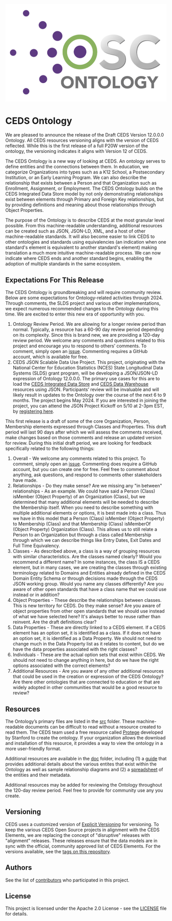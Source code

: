 ![CEDS Ontology Logo](/res/CEDS-Ontology-Logo.png "CEDS Ontology")

# CEDS Ontology
We are pleased to announce the release of the Draft CEDS Version 12.0.0.0 Ontology. All CEDS resources versioning aligns with the version of CEDS reflected. While this is the first release of a full P20W version of the ontology, the versioning indicates it aligns with Version 12 of CEDS.

The CEDS Ontology is a new way of looking at CEDS. An ontology serves to define entities and the connections between them. In education, we categorize Organizations into types such as a K12 School, a Postsecondary Institution, or an Early Learning Program. We can also describe the relationship that exists between a Person and that Organization such as Enrollment, Assignment, or Employment. The CEDS Ontology builds on the CEDS Integrated Data Store model by not only demonstrating relationships exist between elements through Primary and Foreign Key relationships, but by providing definitions and meaning about those relationships through Object Properties.

The purpose of the Ontology is to describe CEDS at the most granular level possible. From this machine-readable understanding, additional resources can be created such as JSON, JSON-LD, XML, and a host of other machine-readable standards. It will also become easier to link CEDS to other ontologies and standards using equivalencies (an indication when one standard's element is equivalent to another standard's element) making translation a much more intuitive machine-readable process. We can now indicate where CEDS ends and another standard begins, enabling the adoption of multiple standards in the same ecosystem.


## Expectations For This Release

The CEDS Ontology is groundbreaking and will require community review. Below are some expectations for Ontology-related activities through 2024. Through comments, the SLDS project and various other implementations, we expect numerous recommended changes to the Ontology during this time. We are excited to enter this new era of opportunity with you.

1.	Ontology Review Period. We are allowing for a longer review period than normal. Typically, a resource has a 60-90 day review period depending on its complexity. Since this is brand new, we are providing a 120-day review period. We welcome any comments and questions related to this project and encourage you to respond to others’ comments. To comment, simply open an [issue](https://github.com/CEDStandards/CEDS-Ontology/issues). Commenting requires a GitHub account, which is available for free. 
2.	CEDS JSON Scalable Data Use Project. This project, originating with the National Center for Education Statistics (NCES) State Longitudinal Data Systems (SLDS) grant program, will be developing a JSON/JSON-LD expression of Ontology 12.0.0.0. The primary use cases for this are to load the [CEDS Integrated Data Store](https://github.com/CEDStandards/CEDS-IDS) and [CEDS Data Warehouse](https://github.com/CEDStandards/CEDS-Data-Warehouse) resources using JSON. Participants’ review will be invaluable and will likely result in updates to the Ontology over the course of the next 6 to 9 months. The project begins May 2024. If you are interested in joining the project, you can attend the JSON Project Kickoff on 5/10 at 2-3pm EST, by [registering here](https://nam10.safelinks.protection.outlook.com/?url=https%3A%2F%2Fceds.us21.list-manage.com%2Ftrack%2Fclick%3Fu%3D582ce3e1cd8776ecc52e3e56e%26id%3Def04478849%26e%3Dc68484aa98&data=05%7C02%7Cnancy.copa%40aemcorp.com%7Cc95dc158f6574bb32a0f08dc647e4c72%7C7a41925ef6974f7cbec30470887ac752%7C0%7C0%7C638495740856169156%7CUnknown%7CTWFpbGZsb3d8eyJWIjoiMC4wLjAwMDAiLCJQIjoiV2luMzIiLCJBTiI6Ik1haWwiLCJXVCI6Mn0%3D%7C0%7C%7C%7C&sdata=KdBiH08rEwHe39wS%2F799tecCgmKWA7Z0P7p%2BJ8E3RzU%3D&reserved=0).




This first release is a draft of some of the core Organization, Person, Membership elements expressed through Classes and Properties. This draft period will last 90 days after which we will assess the comments received, make changes based on those comments and release an updated version for review. During this initial draft period, we are looking for feedback specifically related to the following things:
1. Overall - We welcome any comments related to this project. To comment, simply open an [issue](https://github.com/CEDStandards/CEDS-Ontology/issues). Commenting does require a GitHub account, but you can create one for free. Feel free to comment about anything, ask questions, and respond to comments other stakeholders have made.
2. Relationships - Do they make sense? Are we missing any "in between" relationships - As an example. We could have said a Person (Class) isMember (Object Property) of an Organization (Class), but we determined that many additional elements will be needed to describe the Membership itself. When you need to describe something with multiple additional elements or options, it is best made into a class. Thus we have in this model that a Person (Class) isMember (Object Property) to Membership (Class) and that Membership (Class) isMemberOf (Object Property) Organization (Class). This allows us to still relate a Person to an Organization but through a class called Membership through which we can describe things like Entry Dates, Exit Dates and Full Time Equivalency. 
3. Classes - As described above, a class is a way of grouping resources with similar characteristics. Are the classes named clearly? Would you recommend a different name? In some instances, the class IS a CEDS element, but in many cases, we are creating the classes through existing terminology related to Domains and Entities already defined in the CEDS Domain Entity Schema or through decisions made through the CEDS JSON working group. Would you name any classes differently? Are you aware of other open standards that have a class name that we could use instead or in addition?
4. Object Properties - These describe the relationships between classes. This is new territory for CEDS. Do they make sense? Are you aware of object properties from other open standards that we should use instead of what we have selected here? It's always better to reuse rather than reinvent. Are the draft definitions clear?
5. Data Properties - These are directly linked to a CEDS element. If a CEDS element has an option set, it is identified as a class. If it does not have an option set, it is identified as a Data Property. We should not need to change much in the Data Property list as it relates to content, but do we have the data properties associated with the right classes?
6. Individuals - These are the actual option sets that exist within CEDS. We should not need to change anything in here, but do we have the right options associated with the correct elements?
7. Additional Resources - Are you aware of any other additional resources that could be used in the creation or expression of the CEDS Ontology? Are there other ontologies that are connected to education or that are widely adopted in other communities that would be a good resource to review?

## Resources

The Ontology’s primary files are listed in the [src](https://github.com/CEDStandards/CEDS-Ontology/tree/main/src) folder. These machine-readable documents can be difficult to read without a resource created to read them. The CEDS team used a free resource called [Protege](https://protege.stanford.edu/) developed by Stanford to create the ontology. If your organization allows the download and installation of this resource, it provides a way to view the ontology in a more user-friendly format.

Additional resources are available in the [doc](https://github.com/CEDStandards/CEDS-Ontology/tree/main/doc) folder, including (1) a [guide](https://github.com/CEDStandards/CEDS-Ontology/blob/main/doc/CEDS%20Ontology%20Guide%20Version%2011%20Draft%20August%202023.pdf) that provides additional details about the various entites that exist within the Ontology as well as sample relationship diagrams and (2) a [spreadsheet](https://github.com/CEDStandards/CEDS-Ontology/raw/main/doc/CEDSOntologyCoreDraftV11.0.0.0.xlsx) of the entities and their metadata.

Additional resources may be added for reviewing the Ontology throughout the 120-day review period. Feel free to provide for community use any you create.

## Versioning

CEDS uses a customized version of [Explicit Versioning](https://github.com/exadra37-versioning/explicit-versioning) for versioning.  To keep the various CEDS Open Source projects in alignment with the CEDS Elements, we are replacing the concept of "disruptive" releases with "alignment" releases.  These releases ensure that the data models are in sync with the official, community approved list of CEDS Elements.  For the versions available, see the [tags on this repository](https://github.com/CEDStandards/CEDS-Ontology/tags). 

## Authors

See the list of [contributors](/Contributors.md) who participated in this project.

## License

This project is licensed under the Apache 2.0 License - see the [LICENSE](LICENSE) file for details.
